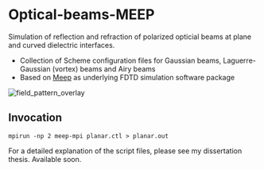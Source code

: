 # Optical-beams-MEEP
Simulation of reflection and refraction of polarized opticial beams at plane and curved dielectric interfaces.
* Collection of Scheme configuration files for Gaussian beams, Laguerre-Gaussian (vortex) beams and Airy beams
* Based on [Meep](https://github.com/stevengj/meep) as underlying FDTD simulation software package

![field_pattern_overlay](https://cloud.githubusercontent.com/assets/28047702/26213015/b876ff6e-3bf7-11e7-8da4-9f2dffd5d470.png)
## Invocation
``mpirun -np 2 meep-mpi planar.ctl > planar.out``

For a detailed explanation of the script files, please see my dissertation thesis. Available soon.
